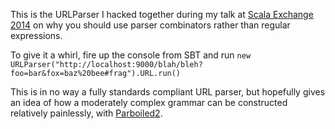 This is the URLParser I hacked together during my talk at [Scala Exchange 2014](https://skillsmatter.com/conferences/1948-scala-exchange-2014#program) on why you should use parser combinators rather than regular expressions.

To give it a whirl, fire up the console from SBT and run `new URLParser("http://localhost:9000/blah/bleh?foo=bar&fox=baz%20bee#frag").URL.run()`

This is in no way a fully standards compliant URL parser, but hopefully gives an idea of how a moderately complex grammar can be constructed relatively painlessly, with [Parboiled2](https://github.com/sirthias/parboiled2).
